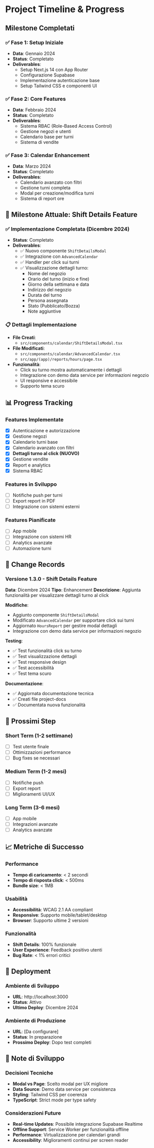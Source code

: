 # Project Timeline & Progress

## Milestone Completati

### ✅ Fase 1: Setup Iniziale
- **Data**: Gennaio 2024
- **Status**: Completato
- **Deliverables**:
  - Setup Next.js 14 con App Router
  - Configurazione Supabase
  - Implementazione autenticazione base
  - Setup Tailwind CSS e componenti UI

### ✅ Fase 2: Core Features
- **Data**: Febbraio 2024
- **Status**: Completato
- **Deliverables**:
  - Sistema RBAC (Role-Based Access Control)
  - Gestione negozi e utenti
  - Calendario base per turni
  - Sistema di vendite

### ✅ Fase 3: Calendar Enhancement
- **Data**: Marzo 2024
- **Status**: Completato
- **Deliverables**:
  - Calendario avanzato con filtri
  - Gestione turni completa
  - Modal per creazione/modifica turni
  - Sistema di report ore

## 🎯 Milestone Attuale: Shift Details Feature

### ✅ Implementazione Completata (Dicembre 2024)
- **Status**: Completato
- **Deliverables**:
  - ✅ Nuovo componente `ShiftDetailsModal`
  - ✅ Integrazione con `AdvancedCalendar`
  - ✅ Handler per click sui turni
  - ✅ Visualizzazione dettagli turno:
    - Nome del negozio
    - Orario del turno (inizio e fine)
    - Giorno della settimana e data
    - Indirizzo del negozio
    - Durata del turno
    - Persona assegnata
    - Stato (Pubblicato/Bozza)
    - Note aggiuntive

### 📋 Dettagli Implementazione
- **File Creati**:
  - `src/components/calendar/ShiftDetailsModal.tsx`
- **File Modificati**:
  - `src/components/calendar/AdvancedCalendar.tsx`
  - `src/app/(app)/reports/hours/page.tsx`
- **Funzionalità**:
  - Click su turno mostra automaticamente i dettagli
  - Integrazione con demo data service per informazioni negozio
  - UI responsive e accessibile
  - Supporto tema scuro

## 📊 Progress Tracking

### Features Implementate
- [x] Autenticazione e autorizzazione
- [x] Gestione negozi
- [x] Calendario turni base
- [x] Calendario avanzato con filtri
- [x] **Dettagli turno al click (NUOVO)**
- [x] Gestione vendite
- [x] Report e analytics
- [x] Sistema RBAC

### Features in Sviluppo
- [ ] Notifiche push per turni
- [ ] Export report in PDF
- [ ] Integrazione con sistemi esterni

### Features Pianificate
- [ ] App mobile
- [ ] Integrazione con sistemi HR
- [ ] Analytics avanzate
- [ ] Automazione turni

## 🔄 Change Records

### Versione 1.3.0 - Shift Details Feature
**Data**: Dicembre 2024
**Tipo**: Enhancement
**Descrizione**: Aggiunta funzionalità per visualizzare dettagli turno al click

**Modifiche**:
- Aggiunto componente `ShiftDetailsModal`
- Modificato `AdvancedCalendar` per supportare click sui turni
- Aggiornato `HoursReport` per gestire modal dettagli
- Integrazione con demo data service per informazioni negozio

**Testing**:
- ✅ Test funzionalità click su turno
- ✅ Test visualizzazione dettagli
- ✅ Test responsive design
- ✅ Test accessibilità
- ✅ Test tema scuro

**Documentazione**:
- ✅ Aggiornata documentazione tecnica
- ✅ Creati file project-docs
- ✅ Documentata nuova funzionalità

## 🎯 Prossimi Step

### Short Term (1-2 settimane)
- [ ] Test utente finale
- [ ] Ottimizzazioni performance
- [ ] Bug fixes se necessari

### Medium Term (1-2 mesi)
- [ ] Notifiche push
- [ ] Export report
- [ ] Miglioramenti UI/UX

### Long Term (3-6 mesi)
- [ ] App mobile
- [ ] Integrazioni avanzate
- [ ] Analytics avanzate

## 📈 Metriche di Successo

### Performance
- **Tempo di caricamento**: < 2 secondi
- **Tempo di risposta click**: < 500ms
- **Bundle size**: < 1MB

### Usabilità
- **Accessibilità**: WCAG 2.1 AA compliant
- **Responsive**: Supporto mobile/tablet/desktop
- **Browser**: Supporto ultime 2 versioni

### Funzionalità
- **Shift Details**: 100% funzionale
- **User Experience**: Feedback positivo utenti
- **Bug Rate**: < 1% errori critici

## 🚀 Deployment

### Ambiente di Sviluppo
- **URL**: http://localhost:3000
- **Status**: Attivo
- **Ultimo Deploy**: Dicembre 2024

### Ambiente di Produzione
- **URL**: [Da configurare]
- **Status**: In preparazione
- **Prossimo Deploy**: Dopo test completi

## 📝 Note di Sviluppo

### Decisioni Tecniche
- **Modal vs Page**: Scelto modal per UX migliore
- **Data Source**: Demo data service per consistenza
- **Styling**: Tailwind CSS per coerenza
- **TypeScript**: Strict mode per type safety

### Considerazioni Future
- **Real-time Updates**: Possibile integrazione Supabase Realtime
- **Offline Support**: Service Worker per funzionalità offline
- **Performance**: Virtualizzazione per calendari grandi
- **Accessibility**: Miglioramenti continui per screen reader
